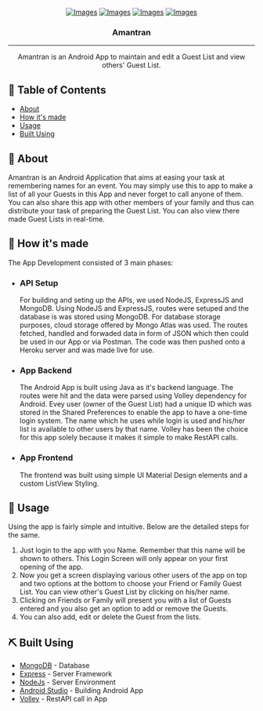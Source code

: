 <p align="center">
  <a href="" rel="noopener">
 <img src=""https://github.com/AtulSingh72/Amantran/blob/master/images/image1.jpg"" alt="Images"></a>
  <a href="" rel="noopener">
 <img src=""https://github.com/AtulSingh72/Amantran/blob/master/images/image3.jpg"" alt="Images"></a>
  <a href="" rel="noopener">
 <img src=""https://github.com/AtulSingh72/Amantran/blob/master/images/image2.jpg"" alt="Images"></a>
  <a href="" rel="noopener">
 <img src=""https://github.com/AtulSingh72/Amantran/blob/master/images/image4.jpg"" alt="Images"></a>
</p>

<h3 align="center">Amantran</h3>

---

<p align="center"> Amantran is an Android App to maintain and edit a Guest List and view others' Guest List.
    <br> 
</p>

## 📝 Table of Contents

- [About](#about)
- [How it's made](#howtouse)
- [Usage](#usage)
- [Built Using](#tech)  

## 🧐 About <a name = "about"></a>

Amantran is an Android Application that aims at easing your task at remembering names for an event. You may simply use this to app to make a list of all your Guests in this App and never forget to call anyone of them. You can also share this app with other members of your family and thus can distribute your task of preparing the Guest List. You can also view there made Guest Lists in real-time.

## :thinking: How it's made <a name = "howtouse"></a>
The App Development consisted of 3 main phases:
- ### API Setup
  For building and seting up the APIs, we used NodeJS, ExpressJS and MongoDB. Using NodeJS and ExpressJS, routes were setuped and the database is was stored using MongoDB. For database storage purposes, cloud storage offered by Mongo Atlas was used. The routes fetched, handled and forwaded data in form of JSON which then could be used in our App or via Postman.
  The code was then pushed onto a Heroku server and was made live for use.

- ### App Backend
  The Android App is built using Java as it's backend language. The routes were hit and the data were parsed using Volley dependency for Android. Evey user (owner of the Guest List) had a unique ID which was stored in the Shared Preferences to enable the app to have a one-time login system. The name which he uses while login is used and his/her list is available to other users by that name. Volley has been the choice for this app solely because it makes it simple to make RestAPI calls.

- ### App Frontend
  The frontend was built using simple UI Material Design elements and a custom ListView Styling.

## 🎈 Usage <a name="usage"></a>

Using the app is fairly simple and intuitive. Below are the detailed steps for the same.
1. Just login to the app with you Name. Remember that this name will be shown to others. This Login Screen will only appear on your first opening of the app.
2. Now you get a screen displaying various other users of the app on top and two options at the bottom to choose your Friend or Family Guest List. You can view other's Guest List by clicking on his/her name.
3. Clicking on Friends or Family will present you with a list of Guests entered and you also get an option to add or remove the Guests.
4. You can also add, edit or delete the Guest from the lists.

## ⛏️ Built Using <a name = "tech"></a>

- [MongoDB](https://www.mongodb.com/) - Database
- [Express](https://expressjs.com/) - Server Framework
- [NodeJs](https://nodejs.org/en/) - Server Environment
- [Android Studio](https://developer.android.com/studio) - Building Android App
- [Volley](https://developer.android.com/training/volley) - RestAPI call in App
